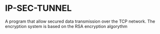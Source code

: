 # IP-SEC-TUNNEL
A program that allow secured data transmission over the TCP network. The encryption system is based on the RSA encryption algorythm
